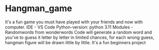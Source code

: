 # Hangman_game
It's a fun game you must have played with your friends and  now with computer.
IDE - VS Code
Python-version: python 3.11
Modules - Randomwords from wonderwords
Code will generate a random word and you've to guess it letter by letter in limited chances, for each wrong guess, hangman figure will be drawn little by little.
It's a fun beginners project
